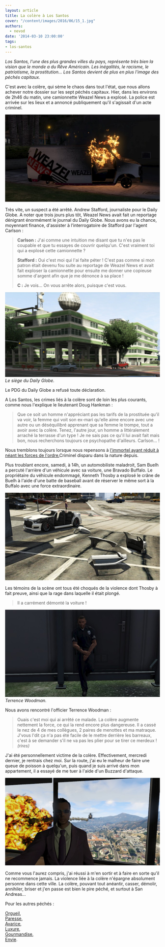 ```yaml
---
layout: article
title: La colère à Los Santos
cover: "/content/images/2016/06/15_1.jpg"
authors:
  - nevod
date: '2014-03-10 23:00:00'
tags:
- los-santos
---
```


_Los Santos, l'une des plus grandes villes du pays, représente très bien la vision que le monde a du Rêve Américain. Les inégalités, le racisme, le patriotisme, la prostitution... Los Santos devient de plus en plus l'image des péchés capitaux._

C'est avec la colère, qui sème le chaos dans tout l'état, que nous allons achever notre dossier sur les sept péchés capitaux. Hier, dans les environs de 2h46 du matin, une camionnette Weazel News a explosé. La police est arrivée sur les lieux et a annoncé publiquement qu'il s'agissait d'un acte criminel.

![](/content/images/2016/06/15.jpg)

Très vite, un suspect a été arrêté. Andrew Stafford, journaliste pour le Daily Globe. A noter que trois jours plus tôt, Weazel News avait fait un reportage dénigrant énormément le journal du Daily Globe. Nous avons eu la chance, moyennant finance, d'assister à l’interrogatoire de Stafford par l'agent Carlson :

> **Carlson :** J'ai comme une intuition me disant que tu n'es pas le coupable et que tu essayes de couvrir quelqu'un. C'est vraiment toi qui a explosé cette camionnette ?
> 
> **Stafford :** Oui c'est moi qui l'ai faite péter ! C'est pas comme si mon patron était devenu fou suite au reportage de Weazel News et avait fait exploser la camionnette pour ensuite me donner une copieuse somme d'argent afin que je me dénonce à sa place !
> 
> **C :** Je vois... On vous arrête alors, puisque c'est vous.

![Le siège du Daily Globe.](/content/images/2016/06/15_5.jpg)
_Le siège du Daily Globe._

Le PDG du Daily Globe a refusé toute déclaration.

A Los Santos, les crimes liés à la colère sont de loin les plus courants, comme nous l'explique le lieutenant Doug Hankman :

> Que ce soit un homme n'appréciant pas les tarifs de la prostituée qu'il va voir, la femme qui voit son ex-mari qu'elle aime encore avec une autre ou un déséquilibré apprenant que sa femme le trompe, tout a avoir avec la colère. Tenez, l'autre jour, un homme a littéralement arraché la terrasse d'un type ! Je ne sais pas ce qu'il lui avait fait mais bon, nous recherchons toujours ce psychopathe d'ailleurs. Carlson... !

Nous tremblons toujours lorsque nous repensons à [l'immortel ayant réduit à néant les forces de l'ordre.](/2014/01/04/un-homme-invincible-detruit-tout-sur-son-passage/)Criminel disparu dans la nature depuis.

Plus troublant encore, samedi, à 14h, un automobiliste maladroit, Sam Buelh a percuté l'arrière d'un véhicule avec sa voiture, une Bravado Buffalo. Le propriétaire du véhicule endommagé, Kenneth Thosby a explosé le crâne de Buelh à l'aide d'une batte de baseball avant de réserver le même sort à la Buffalo avec une force extraordinaire.

![](/content/images/2016/06/15_2.jpg)

Les témoins de la scène ont tous été choqués de la violence dont Thosby à fait preuve, ainsi que la rage dans laquelle il était plongé.

> Il a carrément démonté la voiture !

![Terrence Woodman.](/content/images/2016/06/15_3.jpg)
_Terrence Woodman._

Nous avons rencontré l'officier Terrence Woodman :

> Ouais c'est moi qui ai arrêté ce malade. La colère augmente nettement la force, ce qui la rend encore plus dangereuse. Il a cassé le nez de 4 de mes collègues, 2 paires de menottes et ma matraque. J'vous l'dit ça n'a pas été facile de le mettre derrière les barreaux, c'est à se demander s'il ne va pas les plier pour se tirer ce merdeux ! _(rires)_

J'ai été personnellement victime de la colère. Effectivement, mercredi dernier, je rentrais chez moi. Sur la route, j'ai eu le malheur de faire une queue de poisson à quelqu'un, puis quand je suis arrivé dans mon appartement, il a essayé de me tuer à l'aide d'un Buzzard d'attaque.

![](/content/images/2016/06/15_4.jpg)

Comme vous l'aurez compris, j'ai réussi à m'en sortir et à faire en sorte qu'il ne recommence jamais. La violence liée à la colère n'épargne absolument personne dans cette ville. La colère, pouvant tout anéantir, casser, démolir, annihiler, briser et j'en passe est bien le pire péché, et surtout à San Andreas...

Pour les autres péchés :

[Orgueil](/2014/03/08/lorgueil-a-los-santos/),  
[Paresse](/2014/02/24/la-paresse-a-los-santos/),  
[Avarice](/2014/02/22/lavarice-a-los-santos/),  
[Luxure](/2014/02/20/la-luxure-a-los-santos/),  
[Gourmandise](/2014/02/28/la-gourmandise-a-los-santos/),  
[Envie](/2014/02/26/lenvie-a-los-santos/).